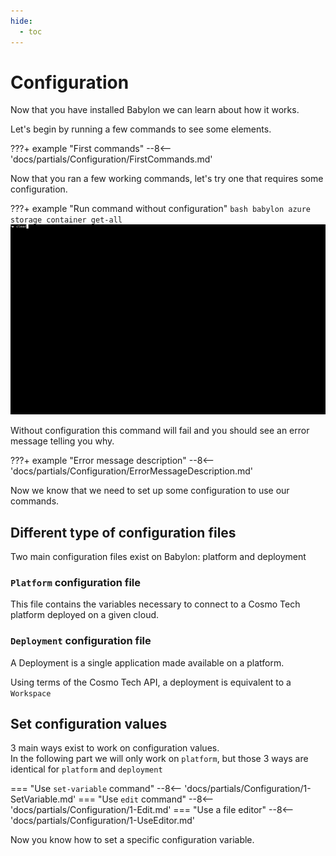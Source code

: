 ```yaml
---
hide:
  - toc
---
```

# Configuration

Now that you have installed Babylon we can learn about how it works.  

Let's begin by running a few commands to see some elements.

???+ example "First commands"
    --8<-- 'docs/partials/Configuration/FirstCommands.md'

Now that you ran a few working commands, let's try one that requires some configuration.

???+ example "Run command without configuration"
    ```bash
    babylon azure storage container get-all
    ```
    ![Run command without configuration gif](../assets/Command_without_configuration.gif)

Without configuration this command will fail and you should see an error message telling you why.

???+ example "Error message description"
    --8<-- 'docs/partials/Configuration/ErrorMessageDescription.md'

Now we know that we need to set up some configuration to use our commands.

## Different type of configuration files

Two main configuration files exist on Babylon: platform and deployment

### `Platform` configuration file

This file contains the variables necessary to connect to a Cosmo Tech platform deployed on a given cloud.

### `Deployment` configuration file

A Deployment is a single application made available on a platform.

Using terms of the Cosmo Tech API, a deployment is equivalent to a `Workspace`

## Set configuration values

3 main ways exist to work on configuration values.  
In the following part we will only work on `platform`, but those 3 ways are identical for `platform` and `deployment` 

=== "Use `set-variable` command"
    --8<-- 'docs/partials/Configuration/1-SetVariable.md'
=== "Use `edit` command"
    --8<-- 'docs/partials/Configuration/1-Edit.md'
=== "Use a file editor"
    --8<-- 'docs/partials/Configuration/1-UseEditor.md'

Now you know how to set a specific configuration variable.
